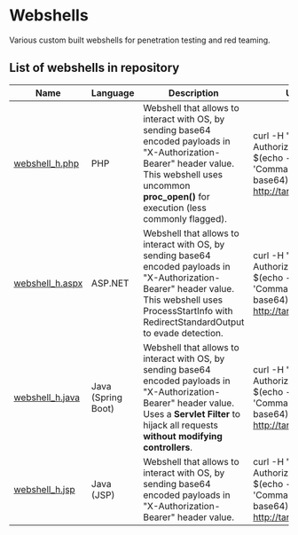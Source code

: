 # Webshells

Various custom built webshells for penetration testing and red teaming.



## List of webshells in repository


| Name                                                                                                                | Language           | Description                                                                                                                                                                                                | Usage                                                                                        |
| ------------------------------------------------------------------------------------------------------------------- | ------------------ | ---------------------------------------------------------------------------------------------------------------------------------------------------------------------------------------------------------- | -------------------------------------------------------------------------------------------- |
| [webshell_h.php](https://github.com/OffensiveBlueprint/Webshells/blob/main/php/webshell_h.php "webshell_h.php")     | PHP                | Webshell that allows to interact with OS, by sending base64 encoded payloads in "X-Authorization-Bearer" header value. This webshell uses uncommon **proc_open()** for execution (less commonly flagged).  | curl -H "X-Authorization-Bearer: $(echo -n 'Command' \| base64)" http://target.com/shell     |
| [webshell_h.aspx](https://github.com/OffensiveBlueprint/Webshells/blob/main/aspx/webshell_h.aspx "webshell_h.aspx") | ASP.NET            | Webshell that allows to interact with OS, by sending base64 encoded payloads in "X-Authorization-Bearer" header value. This webshell uses ProcessStartInfo with RedirectStandardOutput to evade detection. | curl -H "X-Authorization-Bearer: $(echo -n 'Command' \| base64)" http://target.com/shell<br> |
| [webshell_h.java](https://github.com/OffensiveBlueprint/Webshells/blob/main/java/webshell_h.java "webshell_h.java") | Java (Spring Boot) | Webshell that allows to interact with OS, by sending base64 encoded payloads in "X-Authorization-Bearer" header value. Uses a **Servlet Filter** to hijack all requests **without modifying controllers**. | curl -H "X-Authorization-Bearer: $(echo -n 'Command' \| base64)" http://target.com/shell     |
| [webshell_h.jsp](https://github.com/OffensiveBlueprint/Webshells/blob/main/java/webshell_h.jsp)                     | Java (JSP)         | Webshell that allows to interact with OS, by sending base64 encoded payloads in "X-Authorization-Bearer" header value.                                                                                     | curl -H "X-Authorization-Bearer: $(echo -n 'Command' \| base64)" http://target.com/shell     |
